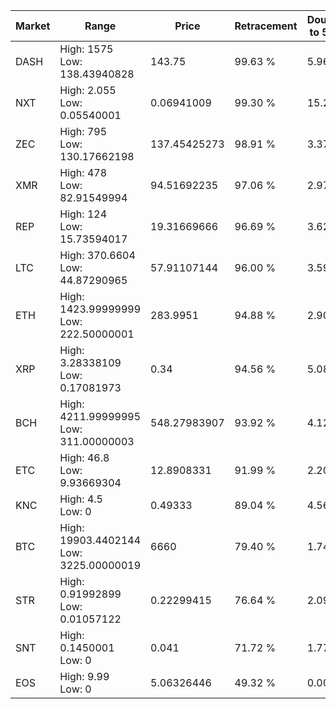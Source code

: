 | Market | Range | Price| Retracement | Doubles to 50% |
| --- | --- | --- | --- | --- |
| DASH | High: 1575<br />Low: 138.43940828 | 143.75 | 99.63 % | 5.96 |
| NXT | High: 2.055<br />Low: 0.05540001 | 0.06941009 | 99.30 % | 15.20 |
| ZEC | High: 795<br />Low: 130.17662198 | 137.45425273 | 98.91 % | 3.37 |
| XMR | High: 478<br />Low: 82.91549994 | 94.51692235 | 97.06 % | 2.97 |
| REP | High: 124<br />Low: 15.73594017 | 19.31669666 | 96.69 % | 3.62 |
| LTC | High: 370.6604<br />Low: 44.87290965 | 57.91107144 | 96.00 % | 3.59 |
| ETH | High: 1423.99999999<br />Low: 222.50000001 | 283.9951 | 94.88 % | 2.90 |
| XRP | High: 3.28338109<br />Low: 0.17081973 | 0.34 | 94.56 % | 5.08 |
| BCH | High: 4211.99999995<br />Low: 311.00000003 | 548.27983907 | 93.92 % | 4.12 |
| ETC | High: 46.8<br />Low: 9.93669304 | 12.8908331 | 91.99 % | 2.20 |
| KNC | High: 4.5<br />Low: 0 | 0.49333 | 89.04 % | 4.56 |
| BTC | High: 19903.4402144<br />Low: 3225.00000019 | 6660 | 79.40 % | 1.74 |
| STR | High: 0.91992899<br />Low: 0.01057122 | 0.22299415 | 76.64 % | 2.09 |
| SNT | High: 0.1450001<br />Low: 0 | 0.041 | 71.72 % | 1.77 |
| EOS | High: 9.99<br />Low: 0 | 5.06326446 | 49.32 % | 0.00 |
